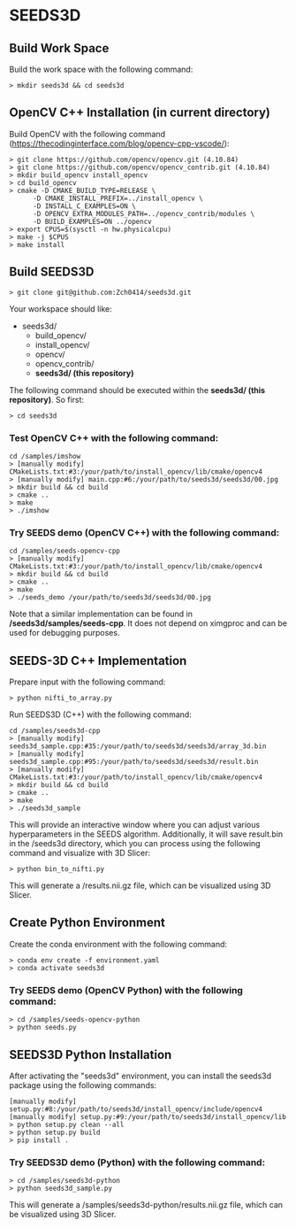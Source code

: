 # SEEDS3D

## Build Work Space

Build the work space with the following command:
```
> mkdir seeds3d && cd seeds3d
```

## OpenCV C++ Installation (in current directory)

Build OpenCV with the following command (https://thecodinginterface.com/blog/opencv-cpp-vscode/):
```
> git clone https://github.com/opencv/opencv.git (4.10.84)
> git clone https://github.com/opencv/opencv_contrib.git (4.10.84)
> mkdir build_opencv install_opencv
> cd build_opencv
> cmake -D CMAKE_BUILD_TYPE=RELEASE \
      -D CMAKE_INSTALL_PREFIX=../install_opencv \
      -D INSTALL_C_EXAMPLES=ON \
      -D OPENCV_EXTRA_MODULES_PATH=../opencv_contrib/modules \
      -D BUILD_EXAMPLES=ON ../opencv
> export CPUS=$(sysctl -n hw.physicalcpu)
> make -j $CPUS
> make install
```

## Build SEEDS3D
```
> git clone git@github.com:Zch0414/seeds3d.git
```

Your workspace should like:
- seeds3d/
  - build_opencv/
  - install_opencv/
  - opencv/
  - opencv_contrib/
  - **seeds3d/ (this repository)**
    
The following command should be executed within the **seeds3d/ (this repository)**. So first:
```
> cd seeds3d
```

### Test OpenCV C++ with the following command:
```
cd /samples/imshow
> [manually modify] CMakeLists.txt:#3:/your/path/to/install_opencv/lib/cmake/opencv4
> [manually modify] main.cpp:#6:/your/path/to/seeds3d/seeds3d/00.jpg
> mkdir build && cd build
> cmake ..
> make
> ./imshow
```

### Try SEEDS demo (OpenCV C++) with the following command:
```
cd /samples/seeds-opencv-cpp
> [manually modify] CMakeLists.txt:#3:/your/path/to/install_opencv/lib/cmake/opencv4
> mkdir build && cd build
> cmake ..
> make
> ./seeds_demo /your/path/to/seeds3d/seeds3d/00.jpg
```
Note that a similar implementation can be found in **/seeds3d/samples/seeds-cpp**. It does not depend on ximgproc and can be used for debugging purposes.

## SEEDS-3D C++ Implementation

Prepare input with the following command:
```
> python nifti_to_array.py
```

Run SEEDS3D (C++) with the following command:
```
cd /samples/seeds3d-cpp
> [manually modify] seeds3d_sample.cpp:#35:/your/path/to/seeds3d/seeds3d/array_3d.bin
> [manually modify] seeds3d_sample.cpp:#95:/your/path/to/seeds3d/seeds3d/result.bin
> [manually modify] CMakeLists.txt:#3:/your/path/to/install_opencv/lib/cmake/opencv4
> mkdir build && cd build
> cmake ..
> make
> ./seeds3d_sample
```
This will provide an interactive window where you can adjust various hyperparameters in the SEEDS algorithm. 
Additionally, it will save result.bin in the /seeds3d directory, which you can process using the following command and visualize with 3D Slicer:
```
> python bin_to_nifti.py
```
This will generate a /results.nii.gz file, which can be visualized using 3D Slicer.

## Create Python Environment

Create the conda environment with the following command:
```
> conda env create -f environment.yaml
> conda activate seeds3d
```

### Try SEEDS demo (OpenCV Python) with the following command:
```
> cd /samples/seeds-opencv-python
> python seeds.py
```

## SEEDS3D Python Installation

After activating the "seeds3d" environment, you can install the seeds3d package using the following commands:
```
[manually modify] setup.py:#8:/your/path/to/seeds3d/install_opencv/include/opencv4
[manually modify] setup.py:#9:/your/path/to/seeds3d/install_opencv/lib
> python setup.py clean --all
> python setup.py build
> pip install .
```

### Try SEEDS3D demo (Python) with the following command:
```
> cd /samples/seeds3d-python
> python seeds3d_sample.py
```
This will generate a /samples/seeds3d-python/results.nii.gz file, which can be visualized using 3D Slicer.
